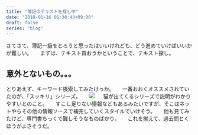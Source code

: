 ```yaml
---
title: "簿記のテキストを探し中"
date: "2018-01-16 06:30:43+09:00"
draft: false
series: "blog"
---
```

さてさて、簿記一級をとろうと思ったはいいけれども、どう進めていけばいいかが難しい。
　
まずは、テキスト買おうかということで、テキスト探し。
　
<h2>意外とないもの。。。</h2>

とりあえず、キーワード検索してみたけっか。
　
一番おおくオススメされていたのが、「スッキリ」シリーズ。
　
<a href="https://www.amazon.co.jp/%E3%82%B9%E3%83%83%E3%82%AD%E3%83%AA%E3%82%8F%E3%81%8B%E3%82%8B%E6%97%A5%E5%95%86%E7%B0%BF%E8%A8%981%E7%B4%9A-%E5%95%86%E6%A5%AD%E7%B0%BF%E8%A8%98%E3%83%BB%E4%BC%9A%E8%A8%88%E5%AD%A6-%E6%90%8D%E7%9B%8A%E4%BC%9A%E8%A8%88%E7%B7%A8-%E3%83%86%E3%82%AD%E3%82%B9%E3%83%88-%E3%82%B9%E3%83%83%E3%82%AD%E3%83%AA%E3%82%8F%E3%81%8B%E3%82%8B%E3%82%B7%E3%83%AA%E3%83%BC%E3%82%BA/dp/4813264859/ref=as_li_ss_il?ie=UTF8&qid=1516230743&sr=8-1&keywords=%E7%B0%BF%E8%A8%98%E4%B8%80%E7%B4%9A&linkCode=li2&tag=roadofrich-22&linkId=92f4d1ab61d56f22c7f1cc598d0eff3c" target="_blank" rel="noopener noreferrer"><img border="0" src="//ws-fe.amazon-adsystem.com/widgets/q?_encoding=UTF8&ASIN=4813264859&Format=_SL160_&ID=AsinImage&MarketPlace=JP&ServiceVersion=20070822&WS=1&tag=roadofrich-22" ></a><img src="https://ir-jp.amazon-adsystem.com/e/ir?t=roadofrich-22&l=li2&o=9&a=4813264859" width="1" height="1" border="0" alt="" style="border:none !important; margin:0px !important;" />
　
猫が出てくるシリーズで説明がわかりやすいとのこと。
　
すこし足りない情報などもあるみたいですが、そこはネットやらその他の情報ソースで補完していくスタイルでいけそう。
　
他も見てみたけど、専門書ちっくで難しそうなものばかり。
　
これを揃えて、過去問とくほうがよさそうだ。
　
